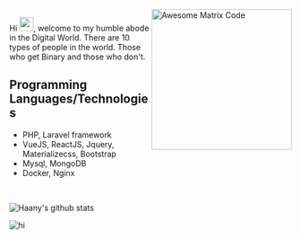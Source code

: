 <img width="250px" src = 'https://media3.giphy.com/media/MFabj1E9mgUsqwVWHu/200w.webp?cid=ecf05e476r9zkttgzph691fyk57qg1id5xb976wi0w534sil&rid=200w.webp' alt = 'Awesome Matrix Code' align="right"/>
<p>Hi <img src="https://media.giphy.com/media/hvRJCLFzcasrR4ia7z/giphy.gif" width="25px">, welcome to my humble abode in the Digital World. There are 10 types of people in the world. Those who get Binary and those who don't.</p>

## Programming Languages/Technologies
* PHP, Laravel framework
* VueJS, ReactJS, Jquery, Materializecss, Bootstrap
* Mysql, MongoDB
* Docker, Nginx

<br>

![Haany's github stats](https://github-readme-stats.vercel.app/api?username=NguyenVanDo51&show_icons=true&hide=[%22issues%22])
 
<img src="https://media0.giphy.com/media/c8NspwwVxwAiA/giphy.gif?cid=ecf05e4746md67sdmkidfhvneq77y2o17k024y4o9pzp480g&rid=giphy.gif" alt="hi" />
